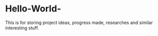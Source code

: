 # Hello-World-

This is for storing project ideas, progress made, researches and similar interesting stuff.
